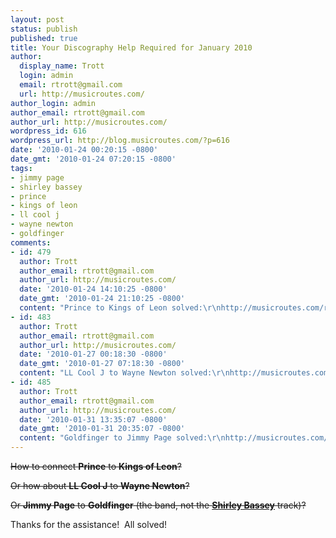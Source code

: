 ```yaml
---
layout: post
status: publish
published: true
title: Your Discography Help Required for January 2010
author:
  display_name: Trott
  login: admin
  email: rtrott@gmail.com
  url: http://musicroutes.com/
author_login: admin
author_email: rtrott@gmail.com
author_url: http://musicroutes.com/
wordpress_id: 616
wordpress_url: http://blog.musicroutes.com/?p=616
date: '2010-01-24 00:20:15 -0800'
date_gmt: '2010-01-24 07:20:15 -0800'
tags:
- jimmy page
- shirley bassey
- prince
- kings of leon
- ll cool j
- wayne newton
- goldfinger
comments:
- id: 479
  author: Trott
  author_email: rtrott@gmail.com
  author_url: http://musicroutes.com/
  date: '2010-01-24 14:10:25 -0800'
  date_gmt: '2010-01-24 21:10:25 -0800'
  content: "Prince to Kings of Leon solved:\r\nhttp://musicroutes.com/route.php?musicianName=Prince&musicianName2=Kings+Of+leon&x=0&y=0"
- id: 483
  author: Trott
  author_email: rtrott@gmail.com
  author_url: http://musicroutes.com/
  date: '2010-01-27 00:18:30 -0800'
  date_gmt: '2010-01-27 07:18:30 -0800'
  content: "LL Cool J to Wayne Newton solved:\r\nhttp://musicroutes.com/route.php?musicianName=LL+Cool+J&musicianName2=Wayne+Newton&x=0&y=0"
- id: 485
  author: Trott
  author_email: rtrott@gmail.com
  author_url: http://musicroutes.com/
  date: '2010-01-31 13:35:07 -0800'
  date_gmt: '2010-01-31 20:35:07 -0800'
  content: "Goldfinger to Jimmy Page solved:\r\nhttp://musicroutes.com/route.php?musicianName=Goldfinger&musicianName2=Jimmy+Page&x=0&y=0"
---
```

<p><span style="text-decoration: line-through;">How to connect <strong>Prince</strong> to <strong>Kings of Leon</strong>?</span></p>
<p><span style="text-decoration: line-through;">Or how about <strong>LL Cool J</strong> to <strong>Wayne Newton</strong>?</span></p>
<p><span style="text-decoration: line-through;">Or <strong>Jimmy Page</strong> to <strong>Goldfinger</strong> (the band, not the <a href="http://musicroutes.com/discography.php?t=i&amp;id=4525" target="_blank"><strong>Shirley Bassey</strong></a> track)?</span></p>
<p>Thanks for the assistance!  All solved!</p>
